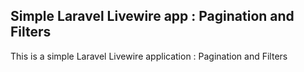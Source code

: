 ## Simple Laravel Livewire app :  Pagination and Filters
This is a simple Laravel Livewire application : Pagination and Filters